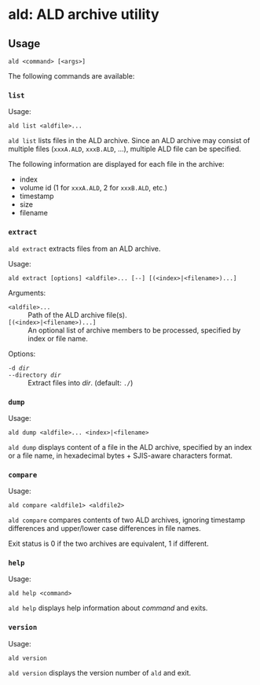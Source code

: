 # ald: ALD archive utility
## Usage
```
ald <command> [<args>]
```
The following commands are available:

### `list`
Usage:
```
ald list <aldfile>...
```
`ald list` lists files in the ALD archive. Since an ALD archive may consist of multiple files (`xxxA.ALD`, `xxxB.ALD`, ...), multiple ALD file can be specified.

The following information are displayed for each file in the archive:
- index
- volume id (1 for `xxxA.ALD`, 2 for `xxxB.ALD`, etc.)
- timestamp
- size
- filename

### `extract`
`ald extract` extracts files from an ALD archive.

Usage:
```
ald extract [options] <aldfile>... [--] [(<index>|<filename>)...]
```
Arguments:
<dl>
  <dt><code>&lt;aldfile&gt;...</code>
  <dd>Path of the ALD archive file(s).</dd>

  <dt><code>[(&lt;index&gt;|&lt;filename&gt;)...]</code>
  <dd>An optional list of archive members to be processed, specified by index or file name.</dd>
</dl>

Options:
<dl>
  <dt><code>-d <var>dir</var></code>
  <br/><code>--directory <var>dir</var></code></dt>
  <dd>Extract files into <var>dir</var>. (default: <code>./</code>)</dd>
</dl>

### `dump`
Usage:
```
ald dump <aldfile>... <index>|<filename>
```
`ald dump` displays content of a file in the ALD archive, specified by an index or a file name, in hexadecimal bytes + SJIS-aware characters format.

### `compare`
Usage:
```
ald compare <aldfile1> <aldfile2>
```
`ald compare` compares contents of two ALD archives, ignoring timestamp differences and upper/lower case differences in file names.

Exit status is 0 if the two archives are equivalent, 1 if different.

### `help`
Usage:
```
ald help <command>
```
`ald help` displays help information about *command* and exits.

### `version`
Usage:
```
ald version
```
`ald version` displays the version number of `ald` and exit.
